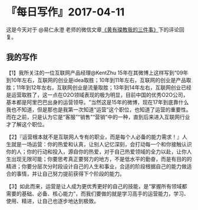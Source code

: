# 『每日写作』2017-04-11

这是今天对于 @易仁永澄 老师的微信文章[《黄有璨教我的三件事》](http://mp.weixin.qq.com/s/tzyxDqdmflpYgiEN19_qMw)下的评论回复。

## 我的写作

【1】我所关注的一位互联网产品经理@KentZhu 15年在其微博上这样写到“09年到10年左右，互联网的创业是idea取胜；10年到11年左右，互联网的创业是产品取胜；11年到12年左右，互联网创业是流量取胜；13年到14年左右，互联网创业已经是运营取胜了，这一点在O2O领域表现的极为明显，目前中国的优秀O2O公司，基本都是阿里巴巴出身的运营领导。 ​​​​”当然这是15年的微博，现在17年到底靠什么我也不知道，但是那也是我第一次知道“运营”这个职位，也知道了运营的重要性。而在之前，只是认为它是“客服”“销售”“营销”中的一种，直到后来进入互联网行业才了解这个职位。

【2】『运营根本就不是互联网人专有的职业，而是每个人必备的能力需求！』人生就是一场运营：你的热爱和认真，让别人记忆深刻，会打动每一个和你接触认识你的人；你的行动和投入，源自你的热爱，对于自己热爱领域的全力以赴，让你人生出现无限可能；你要思考真正要努力的地方，不是低水平的勤奋，而是有目的的精进；你要分层次分时段设计自己的人生和事业，合适的阶段根据自己的能力做适合的事情，并让自己努力提前获得下个阶段的能力。

【3】如此而来，运营是让人成为更优秀更好的自己的技能，是“掌握所有领域都需要的基础、必备、核心能力”，而我们要做的就是学习高手的运营能力，学习、使用、精进，让自己也逐步地达到极致。